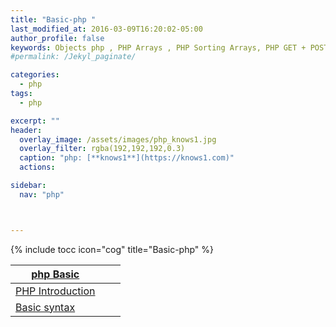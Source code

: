 ```yaml
---
title: "Basic-php "
last_modified_at: 2016-03-09T16:20:02-05:00
author_profile: false
keywords: Objects php , PHP Arrays , PHP Sorting Arrays, PHP GET + POST + REQUEST,  Control Structures if , Control Structures else  endif , (while),  endwhile, , ,for, endfor, ,foreach, endforeach, switch, endswitch ,
#permalink: /Jekyl_paginate/

categories:
  - php
tags:
  - php

excerpt: ""
header:
  overlay_image: /assets/images/php_knows1.jpg
  overlay_filter: rgba(192,192,192,0.3)
  caption: "php: [**knows1**](https://knows1.com)"
  actions:

sidebar:
  nav: "php"



---
```

{% include tocc icon="cog" title="Basic-php" %}

| [php Basic ](https://fragen.knows1.com/php/php-Basic-bages/) | | |
| -------- | -------- | -------- |
| [ PHP Introduction](https://fragen.knows1.com/php/PHP-Introduction/) | | | |
| [  Basic syntax](https://fragen.knows1.com/php/php-Basic-syntax/) | | | |
